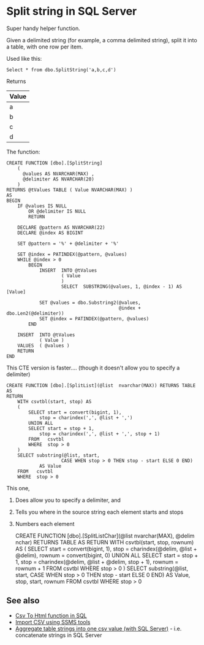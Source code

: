 ﻿# Split string in SQL Server

Super handy helper function.

Given a delimited string (for example, a comma delimited string), split it into a table, with one row per item.

Used like this:

	Select * from dbo.SplitString('a,b,c,d')

Returns

|Value|
|-----|
|a|
|b|
|c|
|d|

The function:

	CREATE FUNCTION [dbo].[SplitString]
		(
		  @values AS NVARCHAR(MAX) ,
		  @delimiter AS NVARCHAR(20)
		)
	RETURNS @tValues TABLE ( Value NVARCHAR(MAX) )
	AS
	BEGIN
		IF @values IS NULL
			OR @delimiter IS NULL
			RETURN

		DECLARE @pattern AS NVARCHAR(22)
		DECLARE @index AS BIGINT

		SET @pattern = '%' + @delimiter + '%'

		SET @index = PATINDEX(@pattern, @values)
		WHILE @index > 0
			BEGIN
				INSERT  INTO @tValues
						( Value
						)
						SELECT  SUBSTRING(@values, 1, @index - 1) AS [Value]

				SET @values = dbo.Substring2(@values,
											 @index + dbo.Len2(@delimiter))
				SET @index = PATINDEX(@pattern, @values)
			END

		INSERT  INTO @tValues
				( Value )
		VALUES  ( @values )
		RETURN
	END

This CTE version is faster.... (though it doesn't allow you to specify a delimiter)

	CREATE FUNCTION [dbo].[SplitList](@list  nvarchar(MAX)) RETURNS TABLE AS
	RETURN
		WITH csvtbl(start, stop) AS
		(
			SELECT start = convert(bigint, 1),
				stop = charindex(',', @list + ',')
			UNION ALL
			SELECT start = stop + 1,
				stop = charindex(',', @list + ',', stop + 1)
			FROM   csvtbl
			WHERE  stop > 0
		)
		SELECT substring(@list, start,
						CASE WHEN stop > 0 THEN stop - start ELSE 0 END)
				AS Value
		FROM   csvtbl
		WHERE  stop > 0

This one,

1. Does allow you to specify a delimiter, and
2. Tells you where in the source string each element starts and stops
3. Numbers each element

	CREATE FUNCTION [dbo].[SplitListChar](@list  nvarchar(MAX), @delim nchar) RETURNS TABLE AS
	RETURN
		WITH csvtbl(start, stop, rownum) AS
		(
			SELECT start = convert(bigint, 1),
				stop = charindex(@delim, @list + @delim),
				rownum = convert(bigint, 0)
			UNION ALL
			SELECT start = stop + 1,
				stop = charindex(@delim, @list + @delim, stop + 1),
				rownum = rownum + 1
			FROM   csvtbl
			WHERE  stop > 0
		)
		SELECT substring(@list, start,
						CASE WHEN stop > 0 THEN stop - start ELSE 0 END)
				AS Value, stop, start, rownum
		FROM   csvtbl
		WHERE  stop > 0

## See also

- [Csv To Html function in SQL](CsvToHtml_Function_in_SQL.md)
- [Import CSV using SSMS tools](import_csv.md)
- [Aggregate table strings into one csv value (with SQL Server)](table_to_csv.md) - i.e. concatenate strings in SQL Server